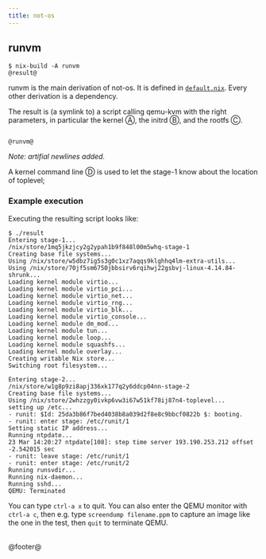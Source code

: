 ```yaml
---
title: not-os
---
```


## runvm

```
$ nix-build -A runvm
@result@
```

runvm is the main derivation of not-os. It is defined in
[`default.nix`](default.html). Every other derivation is a dependency.

The result is (a symlink to) a script calling qemu-kvm with the right
parameters, in particular the kernel &#x24B6;, the initrd &#x24B7;, and the
rootfs &#x24B8;.

<pre><code>
@runvm@
</code></pre>

*Note: artifial newlines added.*

A kernel command line &#x24B9; is used to let the stage-1 know about the
location of toplevel;


### Example execution

Executing the resulting script looks like:

```
$ ./result
Entering stage-1...
/nix/store/1mq5jkzjcy2g2ypah1b9f848l00m5whq-stage-1
Creating base file systems...
Using /nix/store/w5dbz7ig5s3g0c1xz7aqqs9klghhq4lm-extra-utils...
Using /nix/store/70jf5sm6750jbbsirv6rqihwj22gsbvj-linux-4.14.84-shrunk...
Loading kernel module virtio...
Loading kernel module virtio_pci...
Loading kernel module virtio_net...
Loading kernel module virtio_rng...
Loading kernel module virtio_blk...
Loading kernel module virtio_console...
Loading kernel module dm_mod...
Loading kernel module tun...
Loading kernel module loop...
Loading kernel module squashfs...
Loading kernel module overlay...
Creating writable Nix store...
Switching root filesystem...

Entering stage-2...
/nix/store/w1g8p9zi8apj336xk177q2y6ddcp04nn-stage-2
Creating base file systems...
Using /nix/store/2whzzgy0ivkp6vw3i67w51kf78ij87n4-toplevel...
setting up /etc...
- runit: $Id: 25da3b86f7bed4038b8a039d2f8e8c9bbcf0822b $: booting.
- runit: enter stage: /etc/runit/1
Setting static IP address...
Running ntpdate...
23 Mar 14:20:27 ntpdate[108]: step time server 193.190.253.212 offset -2.542015 sec
- runit: leave stage: /etc/runit/1
- runit: enter stage: /etc/runit/2
Running runsvdir...
Running nix-daemon...
Running sshd...
QEMU: Terminated
```

You can type `ctrl-a x` to quit. You can also enter the QEMU monitor with
`ctrl-a c`, then e.g. type `screendump filename.ppm` to capture an image like
the one in the test, then `quit` to terminate QEMU.


<br />
@footer@
